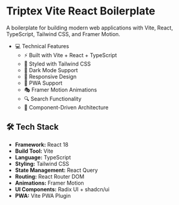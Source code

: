 # Triptex Vite React Boilerplate

A boilerplate for building modern web applications with Vite, React, TypeScript, Tailwind CSS, and Framer Motion.

- 💻 Technical Features
  - ⚡ Built with Vite + React + TypeScript
  - 🎨 Styled with Tailwind CSS
  - 🌙 Dark Mode Support
  - 📱 Responsive Design
  - 🔄 PWA Support
  - 🎭 Framer Motion Animations
  - 🔍 Search Functionality
  - 🧩 Component-Driven Architecture

## 🛠️ Tech Stack

- **Framework:** React 18
- **Build Tool:** Vite
- **Language:** TypeScript
- **Styling:** Tailwind CSS
- **State Management:** React Query
- **Routing:** React Router DOM
- **Animations:** Framer Motion
- **UI Components:** Radix UI + shadcn/ui
- **PWA:** Vite PWA Plugin

